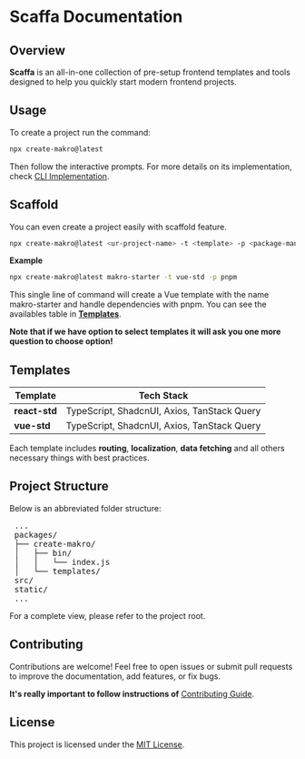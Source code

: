 # Scaffa Documentation

## Overview

**Scaffa** is an all-in-one collection of pre-setup frontend templates and tools designed to help you quickly start modern frontend projects.

## Usage

To create a project run the command:

```sh
npx create-makro@latest
```

Then follow the interactive prompts. For more details on its implementation, check [CLI Implementation](packages/create-makro/README.md).

## Scaffold

You can even create a project easily with scaffold feature.

```sh
npx create-makro@latest <ur-project-name> -t <template> -p <package-manager>
```

**Example**

```sh
npx create-makro@latest makro-starter -t vue-std -p pnpm
```

This single line of command will create a Vue template with the name makro-starter and handle dependencies with pnpm. You can see the availables table in **[Templates](#templates)**.

**Note that if we have option to select templates it will ask you one more question to choose option!**

## Templates

| Template      | Tech Stack                                  |
| ------------- | ------------------------------------------- |
| **react-std** | TypeScript, ShadcnUI, Axios, TanStack Query |
| **vue-std**   | TypeScript, ShadcnUI, Axios, TanStack Query |

Each template includes
**routing**,
**localization**,
**data fetching** and all others necessary things with best practices.

## Project Structure

Below is an abbreviated folder structure:

<pre>
 ...
 packages/
 ├── create-makro/
 │   ├── bin/
 │   │   └── index.js
 │   └── templates/
 src/
 static/
 ...
</pre>

For a complete view, please refer to the project root.

## Contributing

Contributions are welcome! Feel free to open issues or submit pull requests to improve the documentation, add features, or fix bugs.

**It's really important to follow instructions of**
[Contributing Guide](CONTRIBUTING.md).

## License

This project is licensed under the [MIT License](LICENSE).
